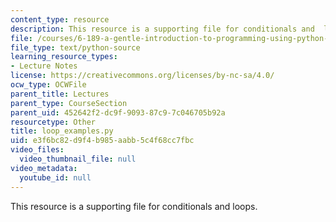 ```yaml
---
content_type: resource
description: This resource is a supporting file for conditionals and  loops.
file: /courses/6-189-a-gentle-introduction-to-programming-using-python-january-iap-2011/e3f6bc82d9f4b985aabb5c4f68cc7fbc_loop_examples.py
file_type: text/python-source
learning_resource_types:
- Lecture Notes
license: https://creativecommons.org/licenses/by-nc-sa/4.0/
ocw_type: OCWFile
parent_title: Lectures
parent_type: CourseSection
parent_uid: 452642f2-dc9f-9093-87c9-7c046705b92a
resourcetype: Other
title: loop_examples.py
uid: e3f6bc82-d9f4-b985-aabb-5c4f68cc7fbc
video_files:
  video_thumbnail_file: null
video_metadata:
  youtube_id: null
---
```

This resource is a supporting file for conditionals and  loops.